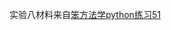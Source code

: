 实验八材料来自[笨方法学python练习51](http://w3cschool.codecloud.net/learn-python-the-hard-way/input-from-a-browser.html)
